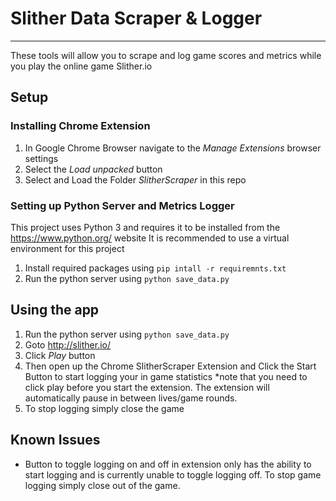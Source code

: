 # Slither Data Scraper & Logger
---
These tools will allow you to scrape and log game scores and metrics while you play the online game Slither.io


## Setup
### Installing Chrome Extension 
1. In Google Chrome Browser navigate to the _Manage Extensions_ browser settings
2. Select the _Load unpacked_ button 
3. Select and Load the Folder _SlitherScraper_ in this repo

### Setting up Python Server and Metrics Logger
This project uses Python 3 and requires it to be installed from the https://www.python.org/ website
It is recommended to use a virtual environment for this project
1. Install required packages using `pip intall -r requiremnts.txt`
2. Run the python server using `python save_data.py`

## Using the app
1. Run the python server using `python save_data.py`
2. Goto http://slither.io/
3. Click _Play_ button
4. Then open up the Chrome SlitherScraper Extension and Click the Start Button to start logging your in game statistics 
*note that you need to click play before you start the extension. The extension will automatically pause in between lives/game rounds. 
5. To stop logging simply close the game

## Known Issues
* Button to toggle logging on and off in extension only has the ability to start logging and is currently unable to toggle logging off. To stop game logging simply close out of the game. 
